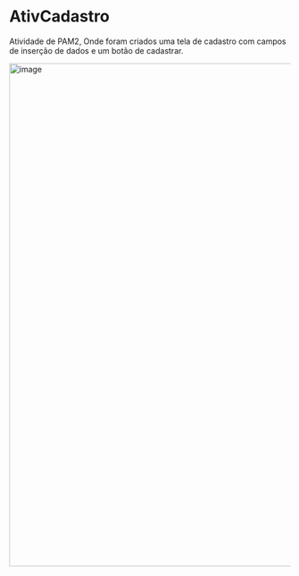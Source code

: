 # AtivCadastro
Atividade de PAM2, Onde foram criados uma tela de cadastro com campos de inserção de dados e um botão de cadastrar.

<img width="900" alt="image" src="https://github.com/user-attachments/assets/3bd52bf2-a533-45ee-8372-c3c36537b48c">
